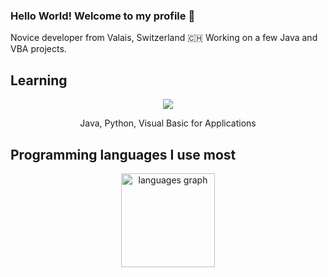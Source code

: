 ### Hello World! Welcome to my profile 👋

Novice developer from Valais, Switzerland 🇨🇭 Working on a few Java and VBA projects.

<h2>Learning</h2>
<div align="center">
  <img src="https://skillicons.dev/icons?i=java,py,visualstudio" />
  <p>Java, Python, Visual Basic for Applications</p>
</div>

<h2>Programming languages I use most</h2>
<div align="center">
  <img src="https://github-readme-stats.vercel.app/api/top-langs?username=Yende115&locale=en&hide_title=false&layout=compact&card_width=320&langs_count=5&theme=transparent&hide_border=false&order=2&custom_title=Languages" height="150" alt="languages graph"/>
</div>
<!--
**Yende115/Yende115** is a ✨ _special_ ✨ repository because its `README.md` (this file) appears on your GitHub profile.

Here are some ideas to get you started:

- 🔭 I’m currently working on ...
- 🌱 I’m currently learning ...
- 👯 I’m looking to collaborate on ...
- 🤔 I’m looking for help with ...
- 💬 Ask me about ...
- 📫 How to reach me: ...
- 😄 Pronouns: ...
- ⚡ Fun fact: ...
-->

